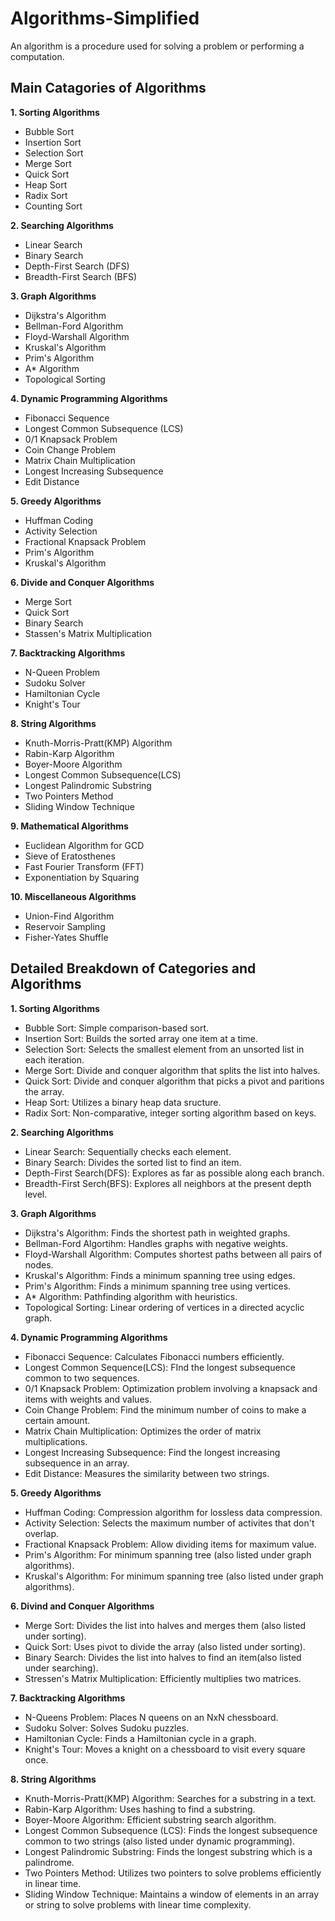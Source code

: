 # Algorithms-Simplified

An algorithm is a procedure used for solving a problem or performing a computation.

## Main Catagories of Algorithms

**1. Sorting Algorithms**
  - Bubble Sort
  - Insertion Sort
  - Selection Sort
  - Merge Sort
  - Quick Sort
  - Heap Sort
  - Radix Sort
  - Counting Sort

**2. Searching Algorithms**
  - Linear Search
  - Binary Search
  - Depth-First Search (DFS)
  - Breadth-First Search (BFS)

**3. Graph Algorithms**
  - Dijkstra's Algorithm
  - Bellman-Ford Algorithm
  - Floyd-Warshall Algorithm
  - Kruskal's Algorithm
  - Prim's Algorithm
  - A* Algorithm
  - Topological Sorting

**4. Dynamic Programming Algorithms**
  - Fibonacci Sequence
  - Longest Common Subsequence (LCS)
  - 0/1 Knapsack Problem
  - Coin Change Problem
  - Matrix Chain Multiplication
  - Longest Increasing Subsequence
  - Edit Distance

**5. Greedy Algorithms**

  - Huffman Coding
  - Activity Selection
  - Fractional Knapsack Problem
  - Prim's Algorithm
  - Kruskal's Algorithm

**6. Divide and Conquer Algorithms**
  - Merge Sort
  - Quick Sort
  - Binary Search
  - Stassen's Matrix Multiplication

**7. Backtracking Algorithms**

  - N-Queen Problem
  - Sudoku Solver
  - Hamiltonian Cycle
  - Knight's Tour

**8. String Algorithms**

  - Knuth-Morris-Pratt(KMP) Algorithm
  - Rabin-Karp Algorithm
  - Boyer-Moore Algorithm
  - Longest Common Subsequence(LCS)
  - Longest Palindromic Substring
  - Two Pointers Method
  - Sliding Window Technique

**9. Mathematical Algorithms**

  - Euclidean Algorithm for GCD
  - Sieve of Eratosthenes
  - Fast Fourier Transform (FFT)
  - Exponentiation by Squaring

**10. Miscellaneous Algorithms**
  - Union-Find Algorithm
  - Reservoir Sampling
  - Fisher-Yates Shuffle

## Detailed Breakdown of Categories and Algorithms

**1. Sorting Algorithms**

- Bubble Sort: Simple comparison-based sort.
- Insertion Sort: Builds the sorted array one item at a time.
- Selection Sort: Selects the smallest element from an unsorted list in each iteration.
- Merge Sort: Divide and conquer algorithm that splits the list into halves.
- Quick Sort: Divide and conquer algorithm that picks a pivot and paritions the array.
- Heap Sort: Utilizes a binary heap data sructure.
- Radix Sort: Non-comparative, integer sorting algorithm based on keys.

 
**2. Searching Algorithms**

- Linear Search: Sequentially checks each element.
- Binary Search: Divides the sorted list to find an item.
- Depth-First Search(DFS): Explores as far as possible along each branch.
- Breadth-First Serch(BFS): Explores all neighbors at the present depth level.


**3. Graph Algorithms**

- Dijkstra's Algorithm: Finds the shortest path in weighted graphs.
- Bellman-Ford Algortihm: Handles graphs with negative weights.
- Floyd-Warshall Algorithm: Computes shortest paths between all pairs of nodes.
- Kruskal's Algorithm: Finds a minimum spanning tree using edges.
- Prim's Algorithm: Finds a minimum spanning tree using vertices.
- A* Algorithm: Pathfinding algorithm with heuristics.
- Topological Sorting: Linear ordering of vertices in a directed acyclic graph.


**4. Dynamic Programming Algorithms**

- Fibonacci Sequence: Calculates Fibonacci numbers efficiently.
- Longest Common Sequence(LCS): FInd the longest subsequence common to two sequences.
- 0/1 Knapsack Problem: Optimization problem involving a knapsack and items with weights and values.
- Coin Change Problem: Find the minimum number of coins to make a certain amount. 
- Matrix Chain Multiplication: Optimizes the order of matrix multiplications.
- Longest Increasing Subsequence: Find the longest increasing subsequence in an array.
- Edit Distance: Measures the similarity between two strings.


**5. Greedy Algorithms**

- Huffman Coding: Compression algorithm for lossless data compression.
- Activity Selection: Selects the maximum number of activites that don't overlap.
- Fractional Knapsack Problem: Allow dividing items for maximum value.
- Prim's Algorithm: For minimum spanning tree (also listed under graph algorithms).
- Kruskal's Algorithm: For minimum spanning tree (also listed under graph algorithms).

**6. Divind and Conquer Algorithms**

- Merge Sort: Divides the list into halves and merges them (also listed under sorting).
- Quick Sort: Uses pivot to divide the array (also listed under sorting).
- Binary Search: Divides the list into halves to find an item(also listed under searching).
- Stressen's Matrix Multiplication: Efficiently multiplies two matrices.


**7. Backtracking Algorithms**

- N-Queens Problem: Places N queens on an NxN chessboard.
- Sudoku Solver: Solves Sudoku puzzles.
- Hamiltonian Cycle: Finds a Hamiltonian cycle in a graph.
- Knight's Tour: Moves a knight on a chessboard to visit every square once.


**8. String Algorithms**

- Knuth-Morris-Pratt(KMP) Algorithm: Searches for a substring in a text.
- Rabin-Karp Algorithm: Uses hashing to find a substring.
- Boyer-Moore Algorithm: Efficient substring search algorithm.
- Longest Common Subsequence (LCS): Finds the longest subsequence common to two strings (also listed under dynamic programming).
- Longest Palindromic Substring: Finds the longest substring which is a palindrome.
- Two Pointers Method: Utilizes two pointers to solve problems efficiently in linear time.
- Sliding Window Technique: Maintains a window of elements in an array or string to solve problems with linear time complexity.
  
